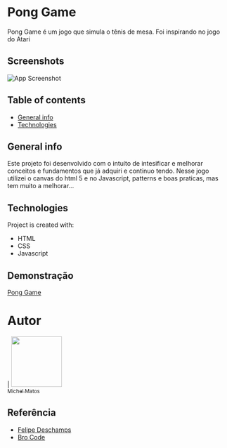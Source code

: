 # Pong Game

Pong Game é um jogo que simula o tênis de mesa. Foi inspirando no jogo do Atari


## Screenshots

![App Screenshot](https://images.prismic.io/portfoliodev/78731dd6-df3c-4bd9-8aa0-21c7275b1ded_image-pong-game.jpg?auto=compress,format)


## Table of contents
* [General info](#general-info)
* [Technologies](#technologies)

## General info
Este projeto foi desenvolvido com o intuíto de intesificar e melhorar conceitos e 
fundamentos que já adquiri e continuo tendo.
Nesse jogo utilizei o canvas do html 5 e no Javascript, patterns e boas praticas, mas tem muito a melhorar...

## Technologies
Project is created with:
* HTML
* CSS
* Javascript


## Demonstração

[Pong Game](https://pong-game-michel.vercel.app/)

# Autor

| [<img src="https://avatars.githubusercontent.com/u/63553960?v=4" width=115><br><sub>Michel Matos</sub>](https://https://github.com/M1CH3lM4705)

## Referência

 - [Felipe Deschamps](https://www.youtube.com/watch?v=0sTfIZvjYJk&list=PLMdYygf53DP5SVQQrkKCVWDS0TwYLVitL)
 - [Bro Code](https://www.youtube.com/watch?v=AiFqApeurqI&pp=ugMICgJwdBABGAE%3D)
